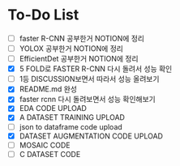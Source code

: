 # To-Do List

- [ ] faster R-CNN 공부한거 NOTION에 정리
- [ ] YOLOX 공부한거 NOTION에 정리
- [ ] EfficientDet 공부한거 NOTION에 정리
- [x] 5 FOLD로 FASTER R-CNN 다시 돌려서 성능 확인
- [ ] 1등 DISCUSSION보면서 따라서 성능 올려보기
- [x] README.md 완성
- [x] faster rcnn 다시 돌려보면서 성능 확인해보기
- [x] EDA CODE UPLOAD
- [x] A DATASET TRAINING UPLOAD
- [ ] json to dataframe code upload
- [x] DATASET AUGMENTATION CODE UPLOAD
- [ ] MOSAIC CODE
- [ ] C DATASET CODE
